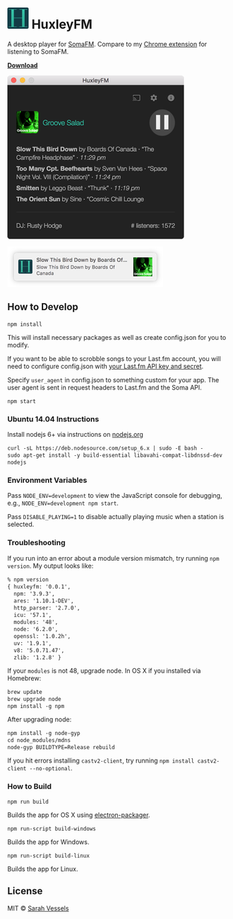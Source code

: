 # ![logo](https://raw.githubusercontent.com/cheshire137/huxleyfm/master/images/icon48.png) HuxleyFM

A desktop player for [SomaFM](http://somafm.com/). Compare to my [Chrome extension](https://github.com/cheshire137/soma-chrome) for listening to SomaFM.

**[Download](https://github.com/cheshire137/huxleyfm/releases)**

![Screenshot of OS X app](https://raw.githubusercontent.com/cheshire137/huxleyfm/master/screenshot-os-x.png)

![Screenshot of OS X notification](https://raw.githubusercontent.com/cheshire137/huxleyfm/master/screenshot-notification.png)

## How to Develop

    npm install

This will install necessary packages as well as create config.json for you to modify.

If you want to be able to scrobble songs to your Last.fm account, you will need to configure config.json with [your Last.fm API key and secret](http://www.last.fm/api/account/create).

Specify `user_agent` in config.json to something custom for your app. The user agent is sent in request headers to Last.fm and the Soma API.

    npm start

### Ubuntu 14.04 Instructions

Install nodejs 6+ via instructions on [nodejs.org](https://nodejs.org/en/download/package-manager/#debian-and-ubuntu-based-linux-distributions)

	curl -sL https://deb.nodesource.com/setup_6.x | sudo -E bash -
	sudo apt-get install -y build-essential libavahi-compat-libdnssd-dev nodejs

### Environment Variables

Pass `NODE_ENV=development` to view the JavaScript console for debugging, e.g., `NODE_ENV=development npm start`.

Pass `DISABLE_PLAYING=1` to disable actually playing music when a station is selected.

### Troubleshooting

If you run into an error about a module version mismatch, try running `npm version`. My output looks like:

```
% npm version
{ huxleyfm: '0.0.1',
  npm: '3.9.3',
  ares: '1.10.1-DEV',
  http_parser: '2.7.0',
  icu: '57.1',
  modules: '48',
  node: '6.2.0',
  openssl: '1.0.2h',
  uv: '1.9.1',
  v8: '5.0.71.47',
  zlib: '1.2.8' }
```

If your `modules` is not 48, upgrade node. In OS X if you installed via Homebrew:

    brew update
    brew upgrade node
    npm install -g npm

After upgrading node:

    npm install -g node-gyp
    cd node_modules/mdns
    node-gyp BUILDTYPE=Release rebuild

If you hit errors installing `castv2-client`, try running `npm install castv2-client --no-optional`.

### How to Build

    npm run build

Builds the app for OS X using [electron-packager](https://github.com/electron-userland/electron-packager).

    npm run-script build-windows

Builds the app for Windows.

    npm run-script build-linux

Builds the app for Linux.

## License

MIT © [Sarah Vessels](http://3till7.net)
